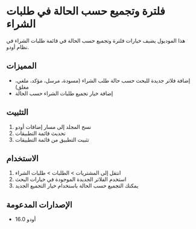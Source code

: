 # فلترة وتجميع حسب الحالة في طلبات الشراء

هذا الموديول يضيف خيارات فلترة وتجميع حسب الحالة في قائمة طلبات الشراء في نظام أودو.

## المميزات

- إضافة فلاتر جديدة للبحث حسب حالة طلب الشراء (مسودة، مرسل، مؤكد، ملغي، مغلق)
- إضافة خيار تجميع طلبات الشراء حسب الحالة

## التثبيت

1. نسخ المجلد إلى مسار إضافات أودو
2. تحديث قائمة التطبيقات
3. تثبيت التطبيق من قائمة التطبيقات

## الاستخدام

1. انتقل إلى المشتريات > الطلبات > طلبات الشراء
2. استخدم الفلاتر الجديدة الموجودة في خيارات البحث
3. يمكنك التجميع حسب الحالة باستخدام خيار التجميع الجديد

## الإصدارات المدعومة

- أودو 16.0